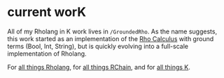 # current worK

All of my Rholang in K work lives in `/GroundedRho`. As the name suggests, this work started as an implementation of the [Rho Calculus](https://www.sciencedirect.com/science/article/pii/S1571066105051893) with ground terms (Bool, Int, String), but is quickly evolving into a full-scale implementation of Rholang. 

For [all things Rholang](https://github.com/rchain/rchain/tree/dev/rholang), for [all things RChain](https://github.com/rchain/rchain), and for [all things K](https://github.com/kframework).
